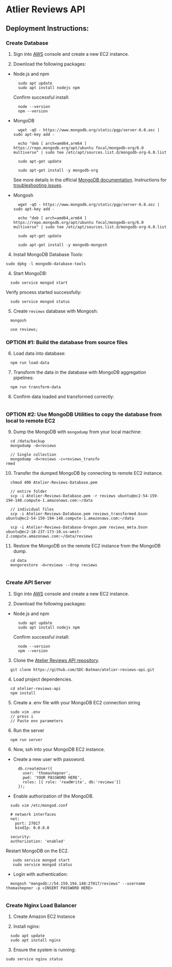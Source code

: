 # Atlier Reviews API

## Deployment Instructions:

### Create Database

1. Sign into [AWS](https://aws.amazon.com/) console and create a new EC2 instance.

2. Download the following packages:

- Node.js and npm
  ```
    sudo apt update
    sudo apt install nodejs npm
  ```

  Confirm successful install:
  ```
    node --version
    npm --version
  ```

- MongoDB
  ```
    wget -qO - https://www.mongodb.org/static/pgp/server-6.0.asc | sudo apt-key add -

    echo "deb [ arch=amd64,arm64 ] https://repo.mongodb.org/apt/ubuntu focal/mongodb-org/6.0 multiverse" | sudo tee /etc/apt/sources.list.d/mongodb-org-6.0.list

    sudo apt-get update

    sudo apt-get install -y mongodb-org
  ```
  See more details in the official [MongoDB documentation](https://www.mongodb.com/docs/manual/tutorial/install-mongodb-on-ubuntu/). Instructions for [troubleshooting issues](https://www.mongodb.com/docs/manual/reference/installation-ubuntu-community-troubleshooting/).

- Mongosh
  ```
    wget -qO - https://www.mongodb.org/static/pgp/server-6.0.asc | sudo apt-key add -

    echo "deb [ arch=amd64,arm64 ] https://repo.mongodb.org/apt/ubuntu focal/mongodb-org/6.0 multiverse" | sudo tee /etc/apt/sources.list.d/mongodb-org-6.0.list

    sudo apt-get update

    sudo apt-get install -y mongodb-mongosh
  ```

4. Install MongoDB Database Tools:
  ```
  sudo dpkg -l mongodb-database-tools
  ```

4. Start MongoDB:
  ```
    sudo service mongod start
  ```

  Verify process started successfully:
  ```
    sudo service mongod status

  ```

5. Create `reviews` database with Mongosh:
  ```
    mongosh
  ```
  ```
    use reviews;
  ```

### OPTION #1: Build the database from source files

6. Load data into database:
  ```
    npm run load-data
  ```

7. Transform the data in the database with MongoDB aggregation pipelines:
  ```
    npm run transform-data
  ```

8. Confirm data loaded and transformed correctly:
  ```
  ```

### OPTION #2: Use MongoDB Utilities to copy the database from local to remote EC2

9. Dump the MongoDB with `mongodump` from your local machine:

```
  cd /data/backup
  mongodump -d=reviews

  // Single collection
  mongodump -d=reviews -c=reviews_transfo
rmed
```

10. Transfer the dumped MongoDB by connecting to remote EC2 instance.
```
  chmod 400 Atelier-Reviews-Database.pem

  // entire folder
  scp -i Atelier-Reviews-Database.pem -r reviews ubuntu@ec2-54-159-194-148.compute-1.amazonaws.com:~/data

  // individual files
  scp -i Atelier-Reviews-Database.pem reviews_transformed.bson ubuntu@ec2-54-159-194-148.compute-1.amazonaws.com:~/data

  scp -i Atelier-Reviews-Database-Oregon.pem reviews_meta.bson ubuntu@ec2-18-237-173-10.us-west-2.compute.amazonaws.com:~/data/reviews
```

11. Restore the MongoDB on the remote EC2 instance from the MongoDB dump.
```
  cd data
  mongorestore -d=reviews --drop reviews


```

### Create API Server

1. Sign into [AWS](https://aws.amazon.com/) console and create a new EC2 instance.

2. Download the following packages:

- Node.js and npm
  ```
    sudo apt update
    sudo apt install nodejs npm
  ```

  Confirm successful install:
  ```
    node --version
    npm --version
  ```

3. Clone the [Atelier Reviews API repository](https://github.com/SDC-Batman/atelier-reviews-api.git).
  ```
    git clone https://github.com/SDC-Batman/atelier-reviews-api.git
  ```

4. Load project dependencies.
  ```
    cd atelier-reviews-api
    npm install
  ```

5. Create a .env file with your MongoDB EC2 connection string
  ```
    sudo vim .env
    // press i
    // Paste env parameters
  ```

6. Run the server
  ```
    npm run server
  ```


6. Now, ssh into your MongoDB EC2 instance.

- Create a new user with password.
  ```
    db.createUser({
      user: 'thomashepner',
      pwd: 'YOUR PASSWORD HERE',
      roles: [{ role: 'readWrite', db:'reviews'}]
    });

  ```

- Enable authorization of the MongoDB.
```
  sudo vim /etc/mongod.conf
```

```
  # network interfaces
  net:
    port: 27017
    bindIp: 0.0.0.0

  security:
  authorization: 'enabled'
```

Restart MongoDB on the EC2.
```
   sudo service mongod start
   sudo service mongod status
```

- Login with authentication:
```
  mongosh "mongodb://54.159.194.148:27017/reviews" --username thomashepner -p <INSERT PASSWORD HERE>


```


### Create Nginx Load Balancer

1. Create Amazon EC2 Instance


2. Install nginx:
```
  sudo apt update
  sudo apt install nginx
```

3. Ensure the system is running:
  ```
  sudo service nginx status
  ```